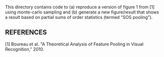 This directory contains code to (a) reproduce a version of figure 1 from [1] using monte-carlo sampling and (b) generate a new figure/result that shows a result based on partial sums of order statistics (termed "SOS pooling").


## REFERENCES
 [1] Boureau et al. "A Theoretical Analysis of Feature Pooling in
     Visual Recognition," 2010.
